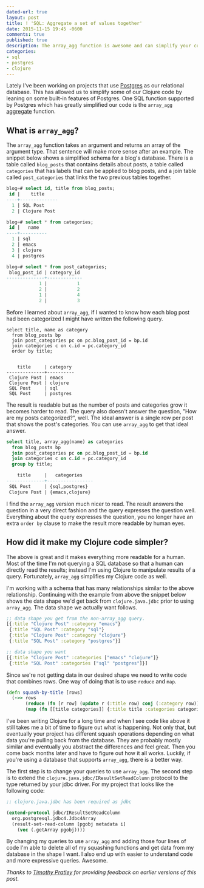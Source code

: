 ```yaml
---
dated-url: true
layout: post
title: ! 'SQL: Aggregate a set of values together'
date: 2015-11-15 19:45 -0600
comments: true
published: true
description: The array_agg function is awesome and can simplify your code.
categories:
- sql
- postgres
- clojure
---
```


Lately I've been working on projects that use [Postgres](http://www.postgresql.org/) as our relational database.
This has allowed us to simplify some of our Clojure code by leaning on some built-in features of Postgres.
One SQL function supported by Postgres which has greatly simplified our code is the `array_agg` [aggregate](http://www.postgresql.org/docs/9.4/static/functions-aggregate.html) function.

## What is `array_agg`?

The `array_agg` function takes an argument and returns an array of the argument type.
That sentence will make more sense after an example.
The snippet below shows a simplified schema for a blog's database.
There is a table called `blog_posts` that contains details about posts, a table called `categories` that has labels that can be applied to blog posts, and a join table called `post_categories` that links the two previous tables together.

```sql
blog=# select id, title from blog_posts;
 id |    title
----+--------------
  1 | SQL Post
  2 | Clojure Post

blog=# select * from categories;
 id |   name
----+----------
  1 | sql
  2 | emacs
  3 | clojure
  4 | postgres

blog=# select * from post_categories;
 blog_post_id | category_id
--------------+-------------
            1 |           1
            2 |           2
            1 |           4
            2 |           3
```

Before I learned about `array_agg`, if I wanted to know how each blog post had been categorized I might have written the following query.

```
select title, name as category
  from blog_posts bp
  join post_categories pc on pc.blog_post_id = bp.id
  join categories c on c.id = pc.category_id
  order by title;


    title     | category
--------------+----------
 Clojure Post | emacs
 Clojure Post | clojure
 SQL Post     | sql
 SQL Post     | postgres
```

The result is readable but as the number of posts and categories grow it becomes harder to read.
The query also doesn't answer the question, "How are my posts categorized?", well.
The ideal answer is a single row per post that shows the post's categories.
You can use `array_agg` to get that ideal answer.

```sql
select title, array_agg(name) as categories
  from blog_posts bp
  join post_categories pc on pc.blog_post_id = bp.id
  join categories c on c.id = pc.category_id
  group by title;

    title     |   categories
--------------+-----------------
 SQL Post     | {sql,postgres}
 Clojure Post | {emacs,clojure}
```

I find the `array_agg` version much nicer to read.
The result answers the question in a very direct fashion and the query expresses the question well.
Everything about the query expresses the question, you no longer have an extra `order by` clause to make the result more readable by human eyes.

## How did it make my Clojure code simpler?

The above is great and it makes everything more readable for a human.
Most of the time I'm not querying a SQL database so that a human can directly read the results; instead I'm using Clojure to manipulate results of a query.
Fortunately, `array_agg` simplifies my Clojure code as well.

I'm working with a schema that has many relationships similar to the above relationship.
Continuing with the example from above the snippet below shows the data shape we'd get back from `clojure.java.jdbc` prior to using `array_agg`.
The data shape we actually want follows.

``` clojure
;; data shape you get from the non-array_agg query.
[{:title "Clojure Post" :category "emacs"}
 {:title "SQL Post" :category "sql"}
 {:title "Clojure Post" :category "clojure"}
 {:title "SQL Post" :category "postgres"}]

;; data shape you want
[{:title "Clojure Post" :categories ["emacs" "clojure"]}
 {:title "SQL Post" :categories ["sql" "postgres"]}]
```

Since we're not getting data in our desired shape we need to write code that combines rows.
One way of doing that is to use `reduce` and `map`.

``` clojure
(defn squash-by-title [rows]
  (->> rows
       (reduce (fn [r row] (update r (:title row) conj (:category row))) {})
       (map (fn [[title categories]] {:title title :categories categories}))))
```

I've been writing Clojure for a long time and when I see code like above it still takes me a bit of time to figure out what is happening.
Not only that, but eventually your project has different squash operations depending on what data you're pulling back from the database.
They are probably mostly similar and eventually you abstract the differences and feel great.
Then you come back months later and have to figure out how it all works.
Luckily, if you're using a database that supports `array_agg`, there is a better way.

The first step is to change your queries to use `array_agg`.
The second step is to extend the `clojure.java.jdbc/IResultSetReadColumn` protocol to the type returned by your jdbc driver.
For my project that looks like the following code:

``` clojure
;; clojure.java.jdbc has been required as jdbc

(extend-protocol jdbc/IResultSetReadColumn
  org.postgresql.jdbc4.Jdbc4Array
  (result-set-read-column [pgobj metadata i]
    (vec (.getArray pgobj))))
```

By changing my queries to use `array_agg` and adding those four lines of code I'm able to delete all of my squashing functions and get data from my database in the shape I want.
I also end up with easier to understand code and more expressive queries.
Awesome.

_Thanks to [Timothy Pratley](http://timothypratley.blogspot.com/) for providing feedback on earlier versions of this post._